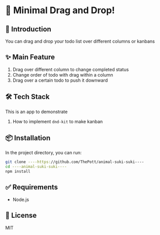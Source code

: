 # 🚀 Minimal Drag and Drop!

## 📖 Introduction
You can drag and drop your todo list over different columns or kanbans

## ✨ Main Feature
1. Drag over different column to change completed status
2. Change order of todo with drag within a column
3. Drag over a certain todo to push it downward

## 🛠️ Tech Stack
This is an app to demonstrate
1. How to implement `dnd-kit` to make kanban

## 📦 Installation
In the project directory, you can run:
```bash
git clone ----https://github.com/ThePott/animal-suki-suki----
cd ----animal-suki-suki----
npm install
```
## ✅ Requirements
* Node.js
## 📜 License
MIT